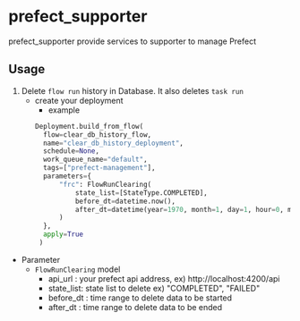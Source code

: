 # prefect_supporter

prefect_supporter provide services to supporter to manage Prefect

## Usage

1. Delete `flow run` history in Database. It also deletes `task run`
   - create your deployment
      - example  
      ```python
      Deployment.build_from_flow(
        flow=clear_db_history_flow,
        name="clear_db_history_deployment",
        schedule=None,
        work_queue_name="default",
        tags=["prefect-management"],
        parameters={
            "frc": FlowRunClearing(
                state_list=[StateType.COMPLETED],
                before_dt=datetime.now(),
                after_dt=datetime(year=1970, month=1, day=1, hour=0, minute=0)
            )
        },
        apply=True
       )
      ```
     
  - Parameter   
      - `FlowRunClearing` model
         - api_url : your prefect api address, ex) http://localhost:4200/api
         - state_list: state list to delete ex) "COMPLETED", "FAILED"
         - before_dt : time range to delete data to be started
         - after_dt : time range to delete data  to be ended